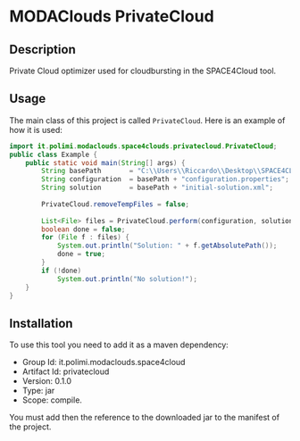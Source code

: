 # MODAClouds PrivateCloud

## Description

Private Cloud optimizer used for cloudbursting in the SPACE4Cloud tool.

## Usage

The main class of this project is called `PrivateCloud`. Here is an example of how it is used:

```java
import it.polimi.modaclouds.space4clouds.privatecloud.PrivateCloud;
public class Example {
    public static void main(String[] args) {
        String basePath       = "C:\\Users\\Riccardo\\Desktop\\SPACE4CLOUD\\runtime-New_configuration\\OfBiz\\";
        String configuration  = basePath + "configuration.properties";
        String solution       = basePath + "initial-solution.xml";
        
        PrivateCloud.removeTempFiles = false;
        
        List<File> files = PrivateCloud.perform(configuration, solution);
        boolean done = false;
        for (File f : files) {
            System.out.println("Solution: " + f.getAbsolutePath());
            done = true;
        }
        if (!done)
            System.out.println("No solution!");
    }
}
```

## Installation

To use this tool you need to add it as a maven dependency:

* Group Id: it.polimi.modaclouds.space4cloud
* Artifact Id: privatecloud
* Version: 0.1.0
* Type: jar
* Scope: compile.

You must add then the reference to the downloaded jar to the manifest of the project.